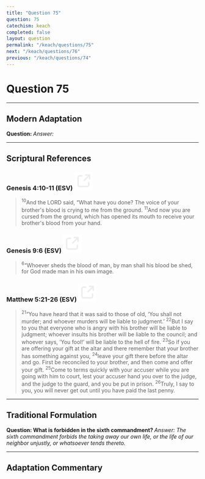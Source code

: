 ```yaml
---
title: "Question 75"
question: 75
catechism: keach
completed: false
layout: question
permalink: "/keach/questions/75"
next: "/keach/questions/76"
previous: "/keach/questions/74"
---
```

# Question 75
---
## Modern Adaptation
<strong>
    Question:
</strong>

<em>
    Answer:
</em>

---
## Scriptural References
### Genesis 4:10-11 (ESV) <a href="https://biblegateway.com/passage/?search=Genesis+4%3A10-11&version=ESV"><img src="/assets/svg/link.svg"/></a>
> <sup>10</sup>And the LORD said, “What have you done? The voice of your brother's blood is crying to me from the ground.
> <sup>11</sup>And now you are cursed from the ground, which has opened its mouth to receive your brother's blood from your hand.

### Genesis 9:6 (ESV) <a href="https://biblegateway.com/passage/?search=Genesis+9%3A6&version=ESV"><img src="/assets/svg/link.svg"/></a>
> <sup>6</sup>“Whoever sheds the blood of man, by man shall his blood be shed, for God made man in his own image.

### Matthew 5:21-26 (ESV) <a href="https://biblegateway.com/passage/?search=Matthew+5%3A21-26&version=ESV"><img src="/assets/svg/link.svg"/></a>
> <sup>21</sup>“You have heard that it was said to those of old, ‘You shall not murder; and whoever murders will be liable to judgment.’
> <sup>22</sup>But I say to you that everyone who is angry with his brother will be liable to judgment; whoever insults his brother will be liable to the council; and whoever says, ‘You fool!’ will be liable to the hell of fire.
> <sup>23</sup>So if you are offering your gift at the altar and there remember that your brother has something against you,
> <sup>24</sup>leave your gift there before the altar and go. First be reconciled to your brother, and then come and offer your gift.
> <sup>25</sup>Come to terms quickly with your accuser while you are going with him to court, lest your accuser hand you over to the judge, and the judge to the guard, and you be put in prison.
> <sup>26</sup>Truly, I say to you, you will never get out until you have paid the last penny.

---
## Traditional Formulation
<strong>
    Question: What is forbidden in the sixth commandment?
</strong>

<em>
    Answer: The sixth commandment forbids the taking away our own life, or the life of our neighbor unjustly, or whatsoever tends thereto.
</em>

---
## Adaptation Commentary
